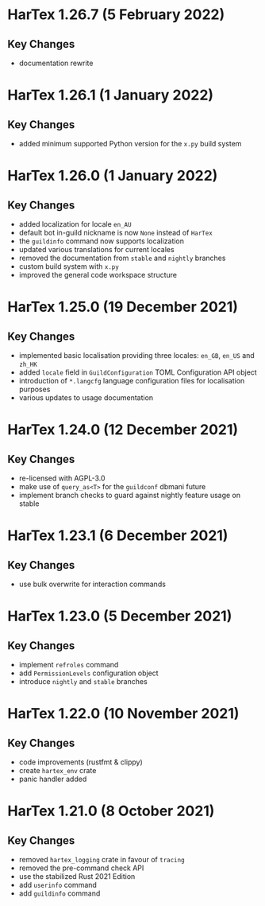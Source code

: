 HarTex 1.26.7 (5 February 2022)
==============================

Key Changes
-----------
- documentation rewrite

HarTex 1.26.1 (1 January 2022)
==============================

Key Changes
-----------
- added minimum supported Python version for the `x.py` build system

HarTex 1.26.0 (1 January 2022)
==============================

Key Changes
-----------
- added localization for locale `en_AU`
- default bot in-guild nickname is now `None` instead of `HarTex`
- the `guildinfo` command now supports localization
- updated various translations for current locales
- removed the documentation from `stable` and `nightly` branches
- custom build system with `x.py`
- improved the general code workspace structure

HarTex 1.25.0 (19 December 2021)
================================

Key Changes
-----------
- implemented basic localisation providing three locales: `en_GB`, `en_US` and `zh_HK`
- added `locale` field in `GuildConfiguration` TOML Configuration API object
- introduction of `*.langcfg` language configuration files for localisation purposes
- various updates to usage documentation

HarTex 1.24.0 (12 December 2021)
================================

Key Changes
-----------
- re-licensed with AGPL-3.0
- make use of `query_as<T>` for the `guildconf` dbmani future
- implement branch checks to guard against nightly feature usage on stable

HarTex 1.23.1 (6 December 2021)
================================

Key Changes
-----------
- use bulk overwrite for interaction commands

HarTex 1.23.0 (5 December 2021)
================================

Key Changes
-----------
- implement `refroles` command
- add `PermissionLevels` configuration object
- introduce `nightly` and `stable` branches

HarTex 1.22.0 (10 November 2021)
================================

Key Changes
-----------
- code improvements (rustfmt & clippy)
- create `hartex_env` crate
- panic handler added

HarTex 1.21.0 (8 October 2021)
================================

Key Changes
-----------

- removed `hartex_logging` crate in favour of `tracing`
- removed the pre-command check API
- use the stabilized Rust 2021 Edition
- add `userinfo` command
- add `guildinfo` command
